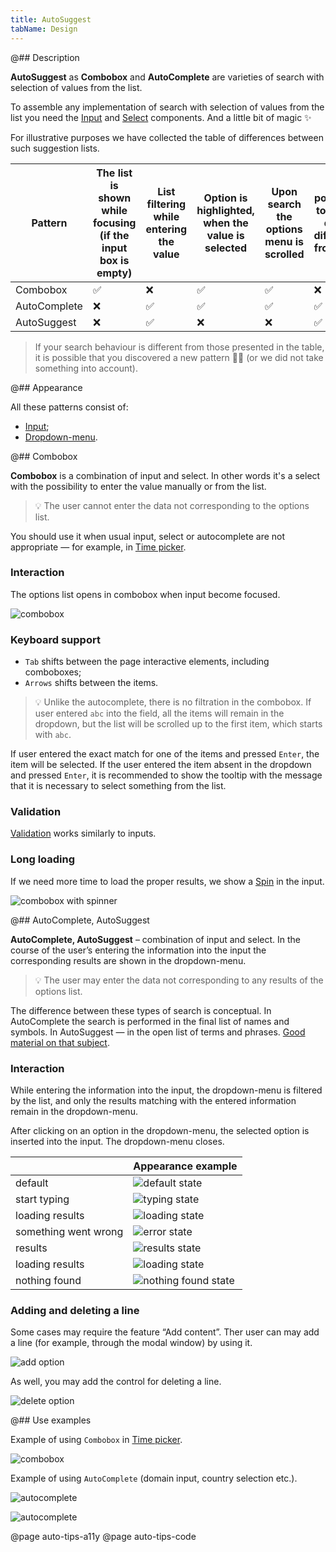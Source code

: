 ```yaml
---
title: AutoSuggest
tabName: Design
---
```


@## Description

**AutoSuggest** as **Combobox** and **AutoComplete** are varieties of search with selection of values from the list.

To assemble any implementation of search with selection of values from the list you need the [Input](/components/input/) and [Select](/components/select/) components. And a little bit of magic ✨

For illustrative purposes we have collected the table of differences between such suggestion lists.

| Pattern      | The list is shown while focusing (if the input box is empty) | List filtering while entering the value | Option is highlighted, when the value is selected | Upon search the options menu is scrolled | It's possible to input data different from the list |
| ------------ | ------------------------------------------------------------ | --------------------------------------- | ------------------------------------------------- | ---------------------------------------- | --------------------------------------------------- |
| Combobox     | ✅                                                           | ❌                                      | ✅                                                | ✅                                       | ❌                                                  |
| AutoComplete | ❌                                                           | ✅                                      | ✅                                                | ✅                                       | ✅                                                  |
| AutoSuggest  | ❌                                                           | ✅                                      | ❌                                                | ❌                                       | ✅                                                  |

> If your search behaviour is different from those presented in the table, it is possible that you discovered a new pattern 🕺🏻 (or we did not take something into account).

@## Appearance

All these patterns consist of:

- [Input](/components/input/);
- [Dropdown-menu](/components/dropdown-menu/).

@## Combobox

**Combobox** is a combination of input and select. In other words it's a select with the possibility to enter the value manually or from the list.

> 💡 The user cannot enter the data not corresponding to the options list.

You should use it when usual input, select or autocomplete are not appropriate — for example, in [Time picker](/components/time-picker/).

### Interaction

The options list opens in combobox when input become focused.

![combobox](static/combobox-example.png)

### Keyboard support

- `Tab` shifts between the page interactive elements, including comboboxes;
- `Arrows` shifts between the items.

> 💡 Unlike the autocomplete, there is no filtration in the combobox. If user entered `abc` into the field, all the items will remain in the dropdown, but the list will be scrolled up to the first item, which starts with `abc`.

If user entered the exact match for one of the items and pressed `Enter`, the item will be selected. If the user entered the item absent in the dropdown and pressed `Enter`, it is recommended to show the tooltip with the message that it is necessary to select something from the list.

### Validation

[Validation](/patterns/validation-form/) works similarly to inputs.

### Long loading

If we need more time to load the proper results, we show a [Spin](/components/spin/) in the input.

![combobox with spinner](static/spinner.png)

@## AutoComplete, AutoSuggest

**AutoComplete, AutoSuggest** – combination of input and select. In the course of the user’s entering the information into the input the corresponding results are shown in the dropdown-menu.

> 💡 The user may enter the data not corresponding to any results of the options list.

The difference between these types of search is conceptual. In AutoComplete the search is performed in the final list of names and symbols. In AutoSuggest — in the open list of terms and phrases. [Good material on that subject](https://uxmag.com/articles/designing-search-as-you-type-suggestions).

### Interaction

While entering the information into the input, the dropdown-menu is filtered by the list, and only the results matching with the entered information remain in the dropdown-menu.

After clicking on an option in the dropdown-menu, the selected option is inserted into the input. The dropdown-menu closes.

|                      | Appearance example                               |
| -------------------- | ------------------------------------------------ |
| default              | ![default state](static/default.png)             |
| start typing         | ![typing state](static/start.png)                |
| loading results      | ![loading state](static/loading-1.png)           |
| something went wrong | ![error state](static/error.png)                 |
| results              | ![results state](static/results.png)             |
| loading results      | ![loading state](static/loading-2.png)           |
| nothing found        | ![nothing found state](static/nothing-found.png) |

### Adding and deleting a line

Some cases may require the feature “Add content”. Ther user can may add a line (for example, through the modal window) by using it.

![add option](static/auto-tips-add.png)

As well, you may add the control for deleting a line.

![delete option](static/auto-tips-delete.png)

@## Use examples

Example of using `Combobox` in [Time picker](http://i.semrush.com/components/time-picker/).

![combobox](static/combobox.png)

Example of using `AutoComplete` (domain input, country selection etc.).

![autocomplete](static/autocomplete-2.png)

![autocomplete](static/autocomplete.png)

@page auto-tips-a11y
@page auto-tips-code
